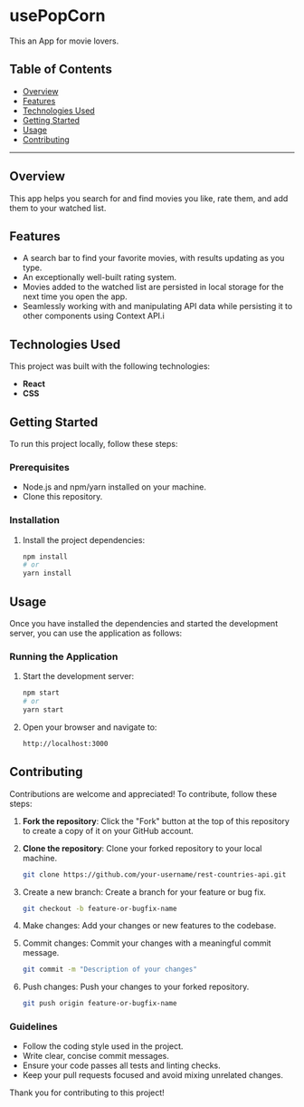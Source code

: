 # usePopCorn

This an App for movie lovers.

## Table of Contents

- [Overview](#overview)
- [Features](#features)
- [Technologies Used](#technologies-used)
- [Getting Started](#getting-started)
- [Usage](#usage)
- [Contributing](#contributing)

---

## Overview

This app helps you search for and find movies you like, rate them, and add them to your watched list.

## Features

- A search bar to find your favorite movies, with results updating as you type.
- An exceptionally well-built rating system.
- Movies added to the watched list are persisted in local storage for the next time you open the app.
- Seamlessly working with and manipulating API data while persisting it to other components using Context API.i

## Technologies Used

This project was built with the following technologies:

- **React**
- **CSS**

## Getting Started

To run this project locally, follow these steps:

### Prerequisites

- Node.js and npm/yarn installed on your machine.
- Clone this repository.

### Installation

1. Install the project dependencies:
   ```bash
   npm install
   # or
   yarn install
   ```

## Usage

Once you have installed the dependencies and started the development server, you can use the application as follows:

### Running the Application

1. Start the development server:
   ```bash
   npm start
   # or
   yarn start
   ```
2. Open your browser and navigate to:

   ```bash
   http://localhost:3000
   ```

## Contributing

Contributions are welcome and appreciated! To contribute, follow these steps:

1. **Fork the repository**: Click the "Fork" button at the top of this repository to create a copy of it on your GitHub account.

2. **Clone the repository**: Clone your forked repository to your local machine.
   ```bash
   git clone https://github.com/your-username/rest-countries-api.git
   ```
3. Create a new branch: Create a branch for your feature or bug fix.

   ```bash
   git checkout -b feature-or-bugfix-name
   ```

4. Make changes: Add your changes or new features to the codebase.

5. Commit changes: Commit your changes with a meaningful commit message.
   ```bash
   git commit -m "Description of your changes"
   ```
6. Push changes: Push your changes to your forked repository.
   ```bash
   git push origin feature-or-bugfix-name
   ```

### Guidelines

- Follow the coding style used in the project.
- Write clear, concise commit messages.
- Ensure your code passes all tests and linting checks.
- Keep your pull requests focused and avoid mixing unrelated changes.

Thank you for contributing to this project!
